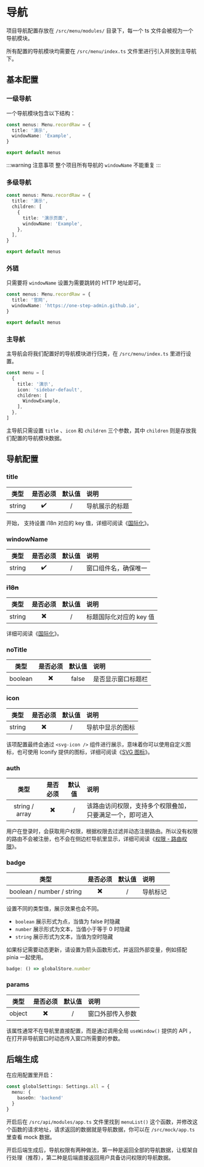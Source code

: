# 导航

项目导航配置存放在 `/src/menu/modules/` 目录下，每一个 ts 文件会被视为一个导航模块。

所有配置的导航模块均需要在 `/src/menu/index.ts` 文件里进行引入并放到主导航下。

## 基本配置

### 一级导航

一个导航模块包含以下结构：

```ts
const menus: Menu.recordRaw = {
  title: '演示',
  windowName: 'Example',
}

export default menus
```

:::warning 注意事项
整个项目所有导航的 `windowName` 不能重复
:::

### 多级导航

```ts
const menus: Menu.recordRaw = {
  title: '演示',
  children: [
    {
      title: '演示页面',
      windowName: 'Example',
    },
  ],
}

export default menus
```

### 外链

只需要将 `windowName` 设置为需要跳转的 HTTP 地址即可。

```ts
const menus: Menu.recordRaw = {
  title: '官网',
  windowName: 'https://one-step-admin.github.io',
}

export default menus
```

### 主导航

主导航会将我们配置好的导航模块进行归类，在 `/src/menu/index.ts` 里进行设置。

```ts
const menu = [
  {
    title: '演示',
    icon: 'sidebar-default',
    children: [
      WindowExample,
    ],
  },
]
```

主导航只需设置 `title` 、`icon` 和 `children` 三个参数，其中 `children` 则是存放我们配置的导航模块数据。

## 导航配置

### title

|  类型  | 是否必须 | 默认值 | 说明           |
| :----: | :------: | :----: | :------------- |
| string |    ✔️     |   /    | 导航展示的标题 |

<Badge type="tip" text="v4.4.0" /> 开始，<Badge type="pro" text="专业版" /> 支持设置 i18n 对应的 key 值，详细可阅读《[国际化](i18n)》。

### windowName

|  类型  | 是否必须 | 默认值 | 说明                 |
| :----: | :------: | :----: | :------------------- |
| string |    ✔️     |   /    | 窗口组件名，确保唯一 |

### ~~i18n~~ <Badge type="pro" text="专业版" /> <Badge type="warning" text="v4.4.0 移除" />

|  类型  | 是否必须 | 默认值 | 说明                    |
| :----: | :------: | :----: | :---------------------- |
| string |    ✖️     |   /    | 标题国际化对应的 key 值 |

详细可阅读《[国际化](i18n)》。

### noTitle <Badge type="pro" text="专业版" />

|  类型   | 是否必须 | 默认值 | 说明               |
| :-----: | :------: | :----: | :----------------- |
| boolean |    ✖️     | false  | 是否显示窗口标题栏 |

### icon

|  类型  | 是否必须 | 默认值 | 说明             |
| :----: | :------: | :----: | :--------------- |
| string |    ✖️     |   /    | 导航中显示的图标 |

该项配置最终会通过 `<svg-icon />` 组件进行展示，意味着你可以使用自定义图标，也可使用 Iconify 提供的图标，详细可阅读《[SVG 图标](./svg-icon)》。

### auth

|      类型      | 是否必须 | 默认值 | 说明                                                     |
| :------------: | :------: | :----: | :------------------------------------------------------- |
| string / array |    ✖️     |   /    | 该路由访问权限，支持多个权限叠加，只要满足一个，即可进入 |

用户在登录时，会获取用户权限，根据权限去过滤并动态注册路由。所以没有权限的路由不会被注册，也不会在侧边栏导航里显示，详细可阅读《[权限 - 路由权限](permission#路由权限)》。

### badge <Badge type="pro" text="专业版" />

|           类型            | 是否必须 | 默认值 | 说明     |
| :-----------------------: | :------: | :----: | :------- |
| boolean / number / string |    ✖️     |   /    | 导航标记 |

设置不同的类型值，展示效果也会不同。

- `boolean` 展示形式为点，当值为 false 时隐藏
- `number` 展示形式为文本，当值小于等于 0 时隐藏
- `string` 展示形式为文本，当值为空时隐藏

如果标记需要动态更新，请设置为箭头函数形式，并返回外部变量，例如搭配 pinia 一起使用。

```ts
badge: () => globalStore.number
```

### params

|  类型   | 是否必须 | 默认值 | 说明                                   |
| :-----: | :------: | :----: | :------------------------------------- |
| object |    ✖️     |   /    | 窗口外部传入参数 |

该属性通常不在导航里直接配置，而是通过调用全局 `useWindow()` 提供的 API ，在打开非导航窗口时动态传入窗口所需要的参数。

## 后端生成

在应用配置里开启：

```ts {2-4}
const globalSettings: Settings.all = {
  menu: {
    baseOn: 'backend'
  }
}
```

开启后在 `/src/api/modules/app.ts` 文件里找到 `menuList()` 这个函数，并修改这个函数的请求地址，请求返回的数据就是导航数据，你可以在 `/src/mock/app.ts` 里查看 mock 数据。

开启后端生成后，导航权限有两种做法，第一种是返回全部的导航数据，让框架自行处理（推荐），第二种是后端直接返回用户具备访问权限的导航数据。
